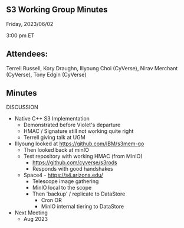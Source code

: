## S3 Working Group Minutes

Friday, 2023/06/02

3:00 pm ET

## Attendees:

Terrell Russell, Kory Draughn, Illyoung Choi (CyVerse), Nirav Merchant (CyVerse), Tony Edgin (CyVerse)

## Minutes

DISCUSSION

 - Native C++ S3 Implementation
   - Demonstrated before Violet's departure
   - HMAC / Signature still not working quite right
   - Terrell giving talk at UGM
 - Illyoung looked at https://github.com/IBM/s3mem-go
   - Then looked back at minIO
   - Test repository with working HMAC (from MinIO)
     - https://github.com/cyverse/s3rods
     - Responds with good handshakes
   - Space4 - https://s4.arizona.edu/
     - Telescope image gathering
     - MinIO local to the scope
     - Then 'backup' / replicate to DataStore
       - Cron OR
       - MinIO internal tiering to DataStore
 - Next Meeting
   - Aug 2023
